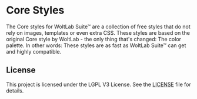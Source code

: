 # Core Styles

The Core styles for WoltLab Suite™ are a collection of free styles that do not rely on images, templates or even extra CSS. These styles are based on the original Core style by WoltLab - the only thing that's changed: The color palette. In other words: These styles are as fast as WoltLab Suite™ can get and highly compatible.

## License

This project is licensed under the LGPL V3 License. See the [LICENSE](https://github.com/elevenfour/core-purple/blob/main/license.md) file for details.
